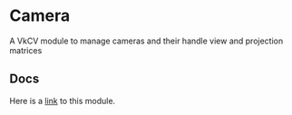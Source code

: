 # Camera

A VkCV module to manage cameras and their handle view and projection matrices

## Docs

Here is a [link](https://userpages.uni-koblenz.de/~vkcv/doc/group__vkcv__camera.html) to this module.

